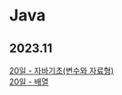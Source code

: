 # Java

## 2023.11

[20일 - 자바기초(변수와 자료형)](2023.11.20/VariablesAndTypes.md)  
[20일 - 배열](./2023.11.20/Arrange.md)


